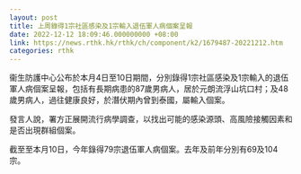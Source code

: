 ```yaml
---
layout: post
title: 上周錄得1宗社區感染及1宗輸入退伍軍人病個案呈報
date: 2022-12-12 18:09:46.000000000 +08:00
link: https://news.rthk.hk/rthk/ch/component/k2/1679487-20221212.htm
categories: rthk
---
```


衞生防護中心公布於本月4日至10日期間，分別錄得1宗社區感染及1宗輸入的退伍軍人病個案呈報，包括有長期病患的87歲男病人，居於元朗流浮山坑口村；及48歲男病人，過往健康良好，於潛伏期內曾到泰國，屬輸入個案。

發言人說，署方正展開流行病學調查，以找出可能的感染源頭、高風險接觸因素和是否出現群組個案。

截至至本月10日，今年錄得79宗退伍軍人病個案。去年及前年分別有69及104宗。
